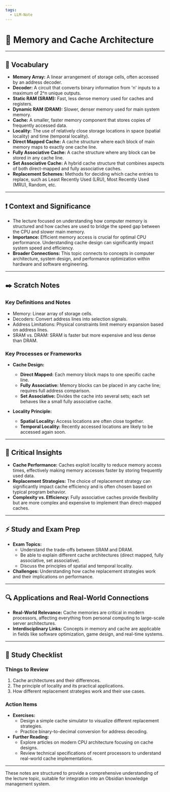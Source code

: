 ```yaml
---
tags:
  - LLM-Note
---
```



# 📗 Memory and Cache Architecture

---

## 🎤 Vocabulary
- **Memory Array:** A linear arrangement of storage cells, often accessed by an address decoder.
- **Decoder:** A circuit that converts binary information from 'n' inputs to a maximum of 2^n unique outputs.
- **Static RAM (SRAM):** Fast, less dense memory used for caches and registers.
- **Dynamic RAM (DRAM):** Slower, denser memory used for main system memory.
- **Cache:** A smaller, faster memory component that stores copies of frequently accessed data.
- **Locality:** The use of relatively close storage locations in space (spatial locality) and time (temporal locality).
- **Direct Mapped Cache:** A cache structure where each block of main memory maps to exactly one cache line.
- **Fully Associative Cache:** A cache structure where any block can be stored in any cache line.
- **Set Associative Cache:** A hybrid cache structure that combines aspects of both direct-mapped and fully associative caches.
- **Replacement Schemes:** Methods for deciding which cache entries to replace, such as Least Recently Used (LRU), Most Recently Used (MRU), Random, etc.

---

## ❗ Context and Significance
- The lecture focused on understanding how computer memory is structured and how caches are used to bridge the speed gap between the CPU and slower main memory.
- **Importance:** Efficient memory access is crucial for optimal CPU performance. Understanding cache design can significantly impact system speed and efficiency.
- **Broader Connections:** This topic connects to concepts in computer architecture, system design, and performance optimization within hardware and software engineering.

---

## ✒️ Scratch Notes
### Key Definitions and Notes
- Memory: Linear array of storage cells.
- Decoders: Convert address lines into selection signals.
- Address Limitations: Physical constraints limit memory expansion based on address lines.
- SRAM vs. DRAM: SRAM is faster but more expensive and less dense than DRAM.

### Key Processes or Frameworks
- **Cache Design:**
  - **Direct Mapped:** Each memory block maps to one specific cache line.
  - **Fully Associative:** Memory blocks can be placed in any cache line; requires full address comparison.
  - **Set Associative:** Divides the cache into several sets; each set behaves like a small fully associative cache.

- **Locality Principle:**
  - **Spatial Locality:** Access locations are often close together.
  - **Temporal Locality:** Recently accessed locations are likely to be accessed again soon.

---

## 🧠 Critical Insights
- **Cache Performance:** Caches exploit locality to reduce memory access times, effectively making memory accesses faster by storing frequently used data.
- **Replacement Strategies:** The choice of replacement strategy can significantly impact cache efficiency and is often chosen based on typical program behavior.
- **Complexity vs. Efficiency:** Fully associative caches provide flexibility but are more complex and expensive to implement than direct-mapped caches.

---

## ⚡ Study and Exam Prep
- **Exam Topics:**
  - Understand the trade-offs between SRAM and DRAM.
  - Be able to explain different cache architectures (direct mapped, fully associative, set associative).
  - Discuss the principles of spatial and temporal locality.
- **Challenges:** Understanding how cache replacement strategies work and their implications on performance.

---

## 🔍 Applications and Real-World Connections
- **Real-World Relevance:** Cache memories are critical in modern processors, affecting everything from personal computing to large-scale server architectures.
- **Interdisciplinary Links:** Concepts in memory and cache are applicable in fields like software optimization, game design, and real-time systems.

---

## 📝 Study Checklist
### Things to Review
1. Cache architectures and their differences.
2. The principle of locality and its practical applications.
3. How different replacement strategies work and their use cases.

### Action Items
- **Exercises:**
  - Design a simple cache simulator to visualize different replacement strategies.
  - Practice binary-to-decimal conversion for address decoding.
- **Further Reading:**
  - Explore articles on modern CPU architecture focusing on cache designs.
  - Review technical specifications of recent processors to understand real-world cache implementations.

---

These notes are structured to provide a comprehensive understanding of the lecture topic, suitable for integration into an Obsidian knowledge management system.

